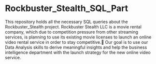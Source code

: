 # Rockbuster_Stealth_SQL_Part
This repository holds all the necessary SQL queries about the Rockbuster_Stealth project.
Rockbuster Stealth LLC is a movie rental company, which due to competition pressure from other streaming services, is planning to use its existing movie licenses to launch an online video rental service in order to stay competitive.
Our goal is to use our Data Analysis skills to derive meaningful insights and help the business intelligence department with the launch strategy for the new online video service.
